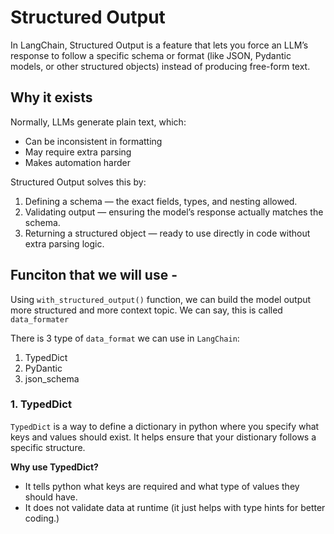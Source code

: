 # Structured Output

In LangChain, Structured Output is a feature that lets you force an LLM’s response to follow a specific schema or format (like JSON, Pydantic models, or other structured objects) instead of producing free-form text.

## Why it exists
Normally, LLMs generate plain text, which:
* Can be inconsistent in formatting
* May require extra parsing
* Makes automation harder

Structured Output solves this by:
1. Defining a schema — the exact fields, types, and nesting allowed.
2. Validating output — ensuring the model’s response actually matches the schema.
3. Returning a structured object — ready to use directly in code without extra parsing logic.


## Funciton that we will use - 
Using ```with_structured_output()``` function, we can build the model output more structured and more context topic. We can say, this is called ```data_formater```

There is 3 type of ```data_format``` we can use in  ```LangChain```:
1. TypedDict
2. PyDantic
3. json_schema

### **1. TypedDict**
```TypedDict``` is a way to define a dictionary in python where you specify what keys and values should exist. It helps ensure that your distionary follows a specific structure. 

**Why use TypedDict?**
* It tells python what keys are required and what type of values they should have.
* It does not validate data at runtime (it just helps with type hints for better coding.)